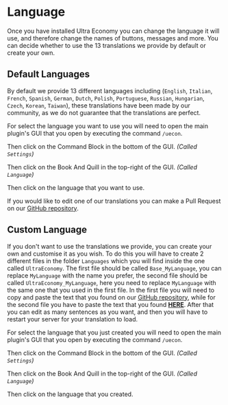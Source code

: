 # Language
Once you have installed Ultra Economy you can change the language it will use, and therefore change the names of buttons, messages and more. You can decide whether to use the 13 translations we provide by default or create your own.
<br>

## Default Languages
By default we provide 13 different languages including (`English`, `Italian`, `French`, `Spanish`, `German`, `Dutch`, `Polish`, `Portuguese`, `Russian`, `Hungarian`, `Czech`, `Korean`, `Taiwan`), these translations have been made by our community, as we do not guarantee that the translations are perfect.
<br>

For select the language you want to use you will need to open the main plugin's GUI that you open by executing the command `/uecon`.
<br>

Then click on the Command Block in the bottom of the GUI. *(Called `Settings`)*
<br>

Then click on the Book And Quill in the top-right of the GUI. *(Called `Language`)*
<br>

Then click on the language that you want to use.
<br>

If you would like to edit one of our translations you can make a Pull Request on our [GitHub repository](https://github.com/TechsCode-Team/PluginTranslations/tree/main/Translations).
<br>

## Custom Language
If you don't want to use the translations we provide, you can create your own and customise it as you wish. To do this you will have to create 2 different files in the folder `Languages` which you will find inside the one called `UltraEconomy`. The first file should be called `Base_MyLanguage`, you can replace `MyLanguage` with the name you prefer, the second file should be called `UltraEconomy_MyLanguage`, here you  need to replace `MyLanguage` with the same one that you used in the first file. In the first file you will need to copy and paste the text that you found on our [GitHub repository](https://github.com/TechsCode-Team/PluginTranslations/blob/main/Templates/Base_English.lang), while for the second file you have to paste the text that you found **[HERE](https://github.com/TechsCode-Team/PluginTranslations/blob/main/Templates/UltraEconomy_English.lang)**. After that you can edit as many sentences as you want, and then you will have to restart your server for your translation to load.
<br>
 
For select the language that you just created you will need to open the main plugin's GUI that you open by executing the command `/uecon`.
<br>

Then click on the Command Block in the bottom of the GUI. *(Called `Settings`)*
<br>

Then click on the Book And Quill in the top-right of the GUI. *(Called `Language`)*
<br>

Then click on the language that you created.
